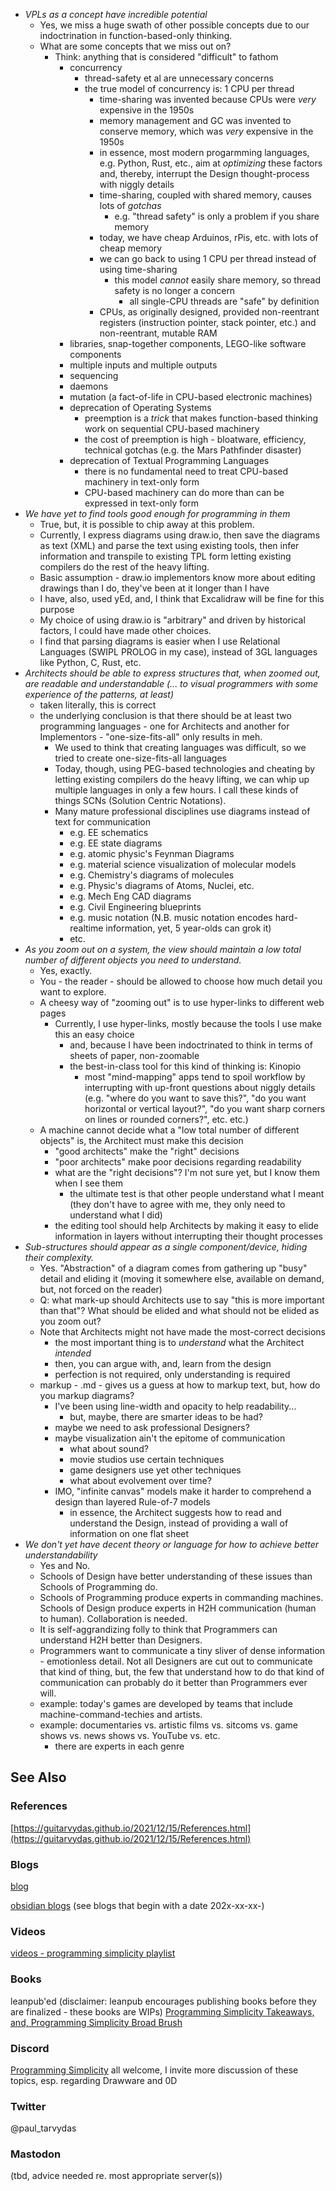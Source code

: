 - *VPLs as a concept have incredible potential*
	- Yes, we miss a huge swath of other possible concepts due to our indoctrination in function-based-only thinking.
	- What are some concepts that we miss out on?  
		- Think: anything that is considered "difficult" to fathom 
			- concurrency
				- thread-safety et al are unnecessary concerns
				- the true model of concurrency is: 1 CPU per thread
					- time-sharing was invented because CPUs were *very* expensive in the 1950s
					- memory management and GC was invented to conserve memory, which was *very* expensive in the 1950s
					- in essence, most modern progarmming languages, e.g. Python, Rust, etc., aim at *optimizing* these factors and, thereby, interrupt the Design thought-process with niggly details
					- time-sharing, coupled with shared memory, causes lots of *gotchas*
						- e.g. "thread safety" is only a problem if you share memory
					- today, we have cheap Arduinos, rPis, etc. with lots of cheap memory
					- we can go back to using 1 CPU per thread instead of using time-sharing
						- this model *cannot* easily share memory, so thread safety is no longer a concern
							- all single-CPU threads are "safe" by definition
					- CPUs, as originally designed, provided non-reentrant registers (instruction pointer, stack pointer, etc.) and non-reentrant, mutable RAM
			- libraries, snap-together components, LEGO-like software components
			- multiple inputs and multiple outputs
			- sequencing
			- daemons
			- mutation (a fact-of-life in CPU-based electronic machines)
			- deprecation of Operating Systems
				- preemption is a *trick* that makes function-based thinking work on sequential CPU-based machinery
				- the cost of preemption is high - bloatware, efficiency, technical gotchas (e.g. the Mars Pathfinder disaster)
			- deprecation of Textual Programming Languages
				- there is no fundamental need to treat CPU-based machinery in text-only form
				- CPU-based machinery can do more than can be expressed in text-only form
- *We have yet to find tools good enough for programming in them*
	- True, but, it is possible to chip away at this problem.
	- Currently, I express diagrams using draw.io, then save the diagrams as text (XML) and parse the text using existing tools, then infer information and transpile to existing TPL form letting existing compilers do the rest of the heavy lifting.
	- Basic assumption - draw.io implementors know more about editing drawings than I do, they've been at it longer than I have
	- I have, also, used yEd, and, I think that Excalidraw will be fine for this purpose
	- My choice of using draw.io is "arbitrary" and driven by historical factors, I could have made other choices.
	- I find that parsing diagrams is easier when I use Relational Languages (SWIPL PROLOG in my case), instead of 3GL languages like Python, C, Rust, etc.
- *Architects should be able to express structures that, when zoomed out, are readable and understandable (... to visual programmers with some experience of the patterns, at least)*
	- taken literally, this is correct
	- the underlying conclusion is that there should be at least two programming languages - one for Architects and another for Implementors - "one-size-fits-all" only results in meh.
		- We used to think that creating languages was difficult, so we tried to create one-size-fits-all languages
		- Today, though, using PEG-based technologies and cheating by letting existing compilers do the heavy lifting, we can whip up multiple languages in only a few hours.  I call these kinds of things SCNs (Solution Centric Notations).
		- Many mature professional disciplines use diagrams instead of text for communication
			- e.g. EE schematics
			- e.g. EE state diagrams
			- e.g. atomic physic's Feynman Diagrams
			- e.g. material science visualization of molecular models
			- e.g. Chemistry's diagrams of molecules
			- e.g. Physic's diagrams of Atoms, Nuclei, etc.
			- e.g. Mech Eng CAD diagrams
			- e.g. Civil Engineering blueprints
			- e.g. music notation (N.B. music notation encodes hard-realtime information, yet, 5 year-olds can grok it)
			- etc.
- *As you zoom out on a system, the view should maintain a low total number of different objects you need to understand.* 
	- Yes, exactly.
	- You - the reader - should be allowed to choose how much detail you want to explore.
	- A cheesy way of "zooming out" is to use hyper-links to different web pages
		- Currently, I use hyper-links, mostly because the tools I use make this an easy choice
			- and, because I have been indoctrinated to think in terms of sheets of paper, non-zoomable
			- the best-in-class tool for this kind of thinking is: Kinopio
				- most "mind-mapping" apps tend to spoil workflow by interrupting with up-front questions about niggly details (e.g. "where do you want to save this?", "do you want horizontal or vertical layout?", "do you want sharp corners on lines or rounded corners?", etc. etc.)
	- A machine cannot decide what a "low total number of different objects" is, the Architect must make this decision
		- "good architects" make the "right" decisions
		- "poor architects" make poor decisions regarding readability
		- what are the "right decisions"?  I'm not sure yet, but I know them when I see them
			- the ultimate test is that other people understand what I meant (they don't have to agree with me, they only need to understand what I did)
		- the editing tool should help Architects by making it easy to elide information in layers without interrupting their thought processes
- *Sub-structures should appear as a single component/device, hiding their complexity.*
	- Yes.  "Abstraction" of a diagram comes from gathering up "busy" detail and eliding it (moving it somewhere else, available on demand, but, not forced on the reader)
	- Q: what mark-up should Architects use to say "this is more important than that"?  What should be elided and what should not be elided as you zoom out?
	- Note that Architects might not have made the most-correct decisions
		- the most important thing is to *understand* what the Architect *intended*
		- then, you can argue with, and, learn from the design
		- perfection is not required, only understanding is required
	- markup - .md - gives us a guess at how to markup text, but, how do you markup diagrams?
		- I've been using line-width and opacity to help readability...
			- but, maybe, there are smarter ideas to be had?
		- maybe we need to ask professional Designers?
		- maybe visualization ain't the epitome of communication
			- what about sound?
			- movie studios use certain techniques
			- game designers use yet other techniques
			- what about evolvement over time?
		- IMO, "infinite canvas" models make it harder to comprehend a design than layered Rule-of-7 models
			- in essence, the Architect suggests how to read and understand the Design, instead of providing a wall of information on one flat sheet
- *We don't yet have decent theory or language for how to achieve better understandability*
	- Yes and No.
	- Schools of Design have better understanding of these issues than Schools of Programming do.
	- Schools of Programming produce experts in commanding machines.  Schools of Design produce experts in H2H communication (human to human).  Collaboration is needed.
	- It is self-aggrandizing folly to think that Programmers can understand H2H better than Designers.
	- Programmers want to communicate a tiny sliver of dense information - emotionless detail.  Not all Designers are cut out to communicate that kind of thing, but, the few that understand how to do that kind of communication can probably do it better than Programmers ever will.
	- example: today's games are developed by teams that include machine-command-techies and artists.
	- example: documentaries vs. artistic films vs. sitcoms vs. game shows vs. news shows vs. YouTube vs. etc.
		- there are experts in each genre

## See Also

### References

[https://guitarvydas.github.io/2021/12/15/References.html](https://guitarvydas.github.io/2021/12/15/References.html)

### Blogs
[blog](https://guitarvydas.github.io/)

[obsidian blogs](https://publish.obsidian.md/programmingsimplicity) (see blogs that begin with a date 202x-xx-xx-)
### Videos
[videos - programming simplicity playlist](https://www.youtube.com/@programmingsimplicity2980)
### Books
leanpub'ed (disclaimer: leanpub encourages publishing books before they are finalized - these books are WIPs)
[Programming Simplicity Takeaways, and, Programming Simplicity Broad Brush](https://leanpub.com/u/paul-tarvydas)
### Discord
[Programming Simplicity](https://discord.gg/Jjx62ypR) all welcome, I invite more discussion of these topics, esp. regarding Drawware and 0D
### Twitter
@paul_tarvydas
### Mastodon
(tbd, advice needed re. most appropriate server(s))

<script src="https://utteranc.es/client.js" 
        repo="guitarvydas/guitarvydas.github.io" 
        issue-term="pathname" 
        theme="github-light" 
        crossorigin="anonymous" 
        async> 
</script> 
